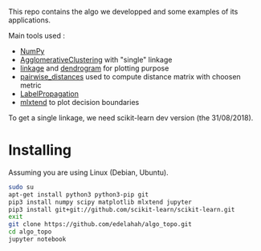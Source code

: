 This repo contains the algo we developped and some examples of its applications.

Main tools used :
* [NumPy](https://docs.scipy.org/doc/numpy-1.13.0/reference/)
* [AgglomerativeClustering](http://scikit-learn.org/dev/modules/generated/sklearn.cluster.AgglomerativeClustering.html) with "single" linkage
* [linkage](https://docs.scipy.org/doc/scipy-0.14.0/reference/generated/scipy.cluster.hierarchy.linkage.html) and [dendrogram](https://docs.scipy.org/doc/scipy-0.14.0/reference/generated/scipy.cluster.hierarchy.dendrogram.html) for plotting purpose
* [pairwise_distances](http://scikit-learn.org/dev/modules/generated/sklearn.metrics.pairwise.pairwise_distances.html) used to compute distance matrix with choosen metric
* [LabelPropagation](http://scikit-learn.org/dev/modules/generated/sklearn.semi_supervised.LabelPropagation.html)
* [mlxtend](https://github.com/rasbt/mlxtend) to plot decision boundaries

To get a single linkage, we need scikit-learn dev version (the 31/08/2018).

# Installing
Assuming you are using Linux (Debian, Ubuntu).
```bash
sudo su
apt-get install python3 python3-pip git
pip3 install numpy scipy matplotlib mlxtend jupyter
pip3 install git+git://github.com/scikit-learn/scikit-learn.git
exit
git clone https://github.com/edelahah/algo_topo.git
cd algo_topo
jupyter notebook
```

